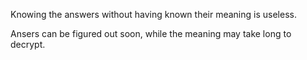 Knowing the answers without having known their meaning is useless.

Ansers can be figured out soon, while the meaning may take long to decrypt.


